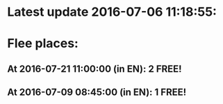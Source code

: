 # Latest update 2016-07-06 11:18:55:
# Flee places:
## At 2016-07-21 11:00:00 (in EN): 2 FREE!
## At 2016-07-09 08:45:00 (in EN): 1 FREE!
